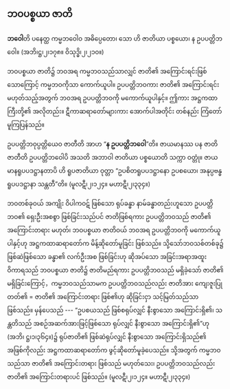 ## ဘဝပစ္စယာ ဇာတိ

**ဘဝေါ**တိ ပနေတ္ထ ကမ္မဘဝေါဝ အဓိပ္ပေတော၊ သော ဟိ ဇာတိယာ ပစ္စယော၊ န ဥပပတ္တိဘဝေါ။
(အဘိ၊ဋ္ဌ၊၂၊၁၇၈။ ဝိသုဒ္ဓိ၊၂၊၂၁၀။)

ဘဝပစ္စယာ ဇာတိ၌ ဘဝအရ ကမ္မဘဝသည်သာလျှင် ဇာတိ၏ အကြောင်းရင်းဖြစ်သောကြောင့် ကမ္မဘဝကိုသာ ကောက်ယူပါ။ 
ဥပပတ္တိဘဝကား ဇာတိ၏ အကြောင်းရင်း မဟုတ်သည့်အတွက် ဘဝအရ ဥပပတ္တိဘဝကို မကောက်ယူပါနှင့်။ 
ဤကား အဋ္ဌကထာကြီးတို့၏ အလိုတည်း။ 
ဋီကာဆရာတော်များကား အောက်ပါအတိုင်း တစ်နည်း ကြံတော်မူကြပြန်သည်။

ဥပပတ္တိဘဝုပ္ပတ္တိယေဝ ဇာတီတိ အာဟ “**န ဥပပတ္တိဘဝေါ**”တိ။ ဇာယမာနဿ ပန ဇာတိ ဇာတီတိ ဥပပတ္တိဘဝေါပိ အသတိ အဘာဝါ ဇာတိယာ ပစ္စယောတိ သက္ကာ ဝတ္တုံ။ ဇာယမာနရူပပဒဋ္ဌာနတာပိ ဟိ ရူပဇာတိယာ ဝုတ္တာ “ဥပစိတရူပပဒဋ္ဌာနော ဥပစယော၊ အနုပ္ပဗန္ဓရူပပဒဋ္ဌာနာ သန္တတီ”တိ။
(မူလဋီ၊၂၊၁၂၄။ မဟာဋီ၊၂၊၃၃၄။)

ဘဝတစ်ခုဝယ် အကျိုး ဝိပါကဝဋ် ဖြစ်သော ရုပ်ခန္ဓာ နာမ်ခန္ဓာတည်းဟူသော ဥပပတ္တိဘဝ၏ ရှေးဦးအစစွာ ဖြစ်ခြင်းသည်ပင် ဇာတိဖြစ်ရကား ဥပပတ္တိဘဝသည် ဇာတိ၏ အကြောင်းတရား မဟုတ်၊ ဘဝပစ္စယာ ဇာတိဝယ် ဘဝအရ ဥပပတ္တိဘဝကို မကောက်ယူပါနှင့်ဟု အဋ္ဌကထာဆရာတော်က မိန့်ဆိုတော်မူခြင်း ဖြစ်သည်။ 
သို့သော်ဘဝသစ်တစ်ခု၌ ဖြစ်ဆဲဖြစ်သော ခန္ဓာ၏ လက်ဦးအစ ဖြစ်ခြင်းဟု ဆိုအပ်သော အခြင်းအရာအထူး ဝိကာရသည် ဘဝပစ္စယာ ဇာတိ၌ ဇာတိမည်ရကား ဥပပတ္တိဘဝသည် မရှိခဲ့သော် ဇာတိ၏ မရှိခြင်းကြောင့်，ကမ္မဘဝသည်သာမက ဥပပတ္တိဘဝသည်လည်း ဇာတိအား ကျေးဇူးပြုတတ်၏ = ဇာတိ၏ အကြောင်းတရား ဖြစ်၏ဟု ဆိုခြင်းငှာ သင့်မြတ်သည်သာ ဖြစ်သည်။ 
မှန်ပေသည် --- “ဥပစယသည် ဖြစ်စရုပ်လျှင် နီးစွာသော အကြောင်းရှိ၏၊ သန္တတိသည် အစဉ်အဆက်အားဖြင့်ဖြစ်သော ရုပ်လျှင် နီးစွာသော အကြောင်းရှိ၏”ဟု (အဘိ၊ ဋ္ဌ၊၁၊၃၆၄။)၌ ရုပ်ဇာတိ၏ ဖြစ်ဆဲရုပ်လျှင် နီးစွာသော အကြောင်းရှိသည်၏ အဖြစ်ကိုလည်း အဋ္ဌကထာဆရာတော်က ဖွင့်ဆိုတော်မူခဲ့ပေသည်။ 
သို့အတွက် ကမ္မဘဝသည်သာ ဇာတိ၏ အကြောင်းတရား ဖြစ်သည် မဟုတ်သေး၊ ဥပပတ္တိဘဝသည်လည်း ဇာတိ၏ အကြောင်းတရားပင် ဖြစ်သည်။
(မူလဋီ၊၂၊၁၂၄။ မဟာဋီ၊၂၊၃၃၄။)